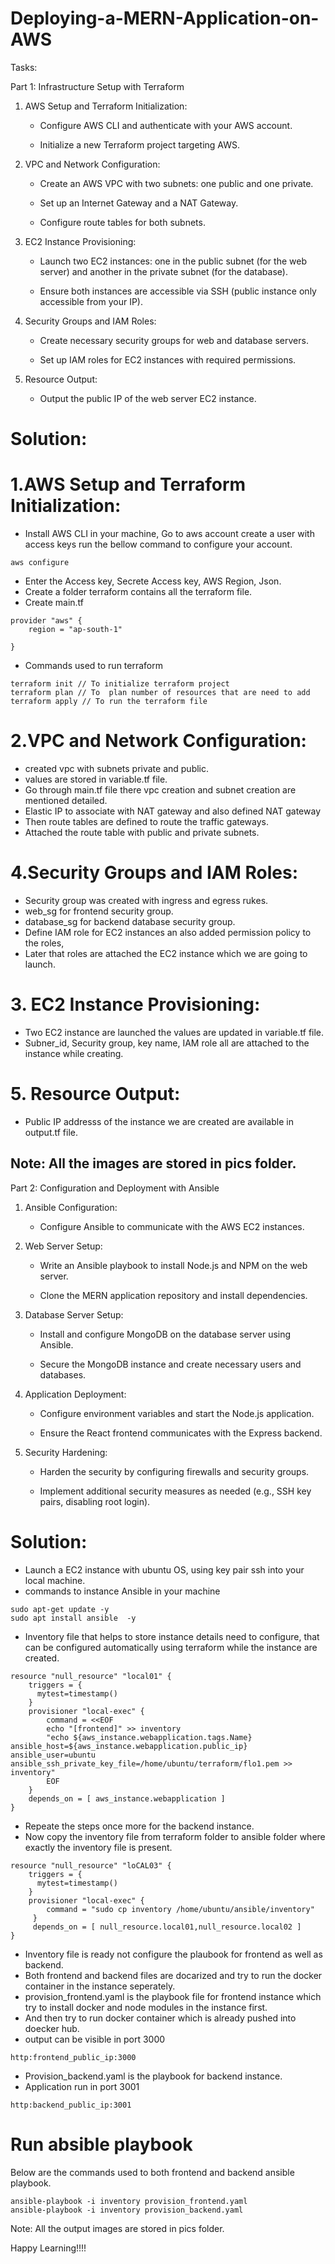 # Deploying-a-MERN-Application-on-AWS
Tasks:

Part 1: Infrastructure Setup with Terraform

1. AWS Setup and Terraform Initialization:

   - Configure AWS CLI and authenticate with your AWS account.

   - Initialize a new Terraform project targeting AWS.

2. VPC and Network Configuration:

   - Create an AWS VPC with two subnets: one public and one private.

   - Set up an Internet Gateway and a NAT Gateway.

   - Configure route tables for both subnets.

3. EC2 Instance Provisioning:

   - Launch two EC2 instances: one in the public subnet (for the web server) and another in the private subnet (for the database).

   - Ensure both instances are accessible via SSH (public instance only accessible from your IP).

4. Security Groups and IAM Roles:

   - Create necessary security groups for web and database servers.

   - Set up IAM roles for EC2 instances with required permissions.

5. Resource Output:

   - Output the public IP of the web server EC2 instance.

# Solution:
# 1.AWS Setup and Terraform Initialization:
* Install AWS CLI in your machine, Go to aws account create a user with access keys run the bellow command to configure your account.
```
aws configure
```
* Enter the Access key, Secrete Access key, AWS Region, Json.
* Create a folder terraform contains all the terraform file.
* Create main.tf 
```
provider "aws" {
    region = "ap-south-1"
  
}
```
* Commands used to run terraform
```
terraform init // To initialize terraform project
terraform plan // To  plan number of resources that are need to add 
terraform apply // To run the terraform file 
```
# 2.VPC and Network Configuration:

* created vpc with subnets private and public.
* values are stored in variable.tf file.
* Go through main.tf file there vpc creation and subnet creation are mentioned detailed.
* Elastic IP to associate with NAT gateway and also defined NAT gateway
* Then route tables are defined to route the traffic gateways.
* Attached the route table with public and private subnets.

# 4.Security Groups and IAM Roles:

* Security group was created with ingress and egress rukes.
* web_sg for frontend security group.
* database_sg for backend database security group.
* Define IAM role for EC2 instances an also added permission policy to the roles,
* Later that roles are attached the EC2 instance which we are going to launch.

# 3. EC2 Instance Provisioning:

* Two EC2 instance are launched the values are updated in variable.tf file.
* Subner_id, Security group, key name, IAM role all are attached to the instance while creating.

# 5. Resource Output:

* Public IP addresss of the instance we are created are available in output.tf file.

Note: All the images are stored in pics folder.
-----------------------------------------------
Part 2: Configuration and Deployment with Ansible


1. Ansible Configuration:

   - Configure Ansible to communicate with the AWS EC2 instances.

2. Web Server Setup:

   - Write an Ansible playbook to install Node.js and NPM on the web server.

   - Clone the MERN application repository and install dependencies.

3. Database Server Setup:

   - Install and configure MongoDB on the database server using Ansible.

   - Secure the MongoDB instance and create necessary users and databases.

4. Application Deployment:

   - Configure environment variables and start the Node.js application.

   - Ensure the React frontend communicates with the Express backend.

5. Security Hardening:

   - Harden the security by configuring firewalls and security groups.

   - Implement additional security measures as needed (e.g., SSH key pairs, disabling root login).

# Solution:

* Launch a EC2 instance with ubuntu OS, using key pair ssh into your local machine.
* commands to instance Ansible in your machine
```
sudo apt-get update -y
sudo apt install ansible  -y
``` 
* Inventory file that helps to store instance details need to configure, that can be configured automatically using terraform while the instance are created.
```
resource "null_resource" "local01" {
    triggers = {
      mytest=timestamp()
    }
    provisioner "local-exec" {
        command = <<EOF
        echo "[frontend]" >> inventory
        "echo ${aws_instance.webapplication.tags.Name} ansible_host=${aws_instance.webapplication.public_ip} ansible_user=ubuntu ansible_ssh_private_key_file=/home/ubuntu/terraform/flo1.pem >> inventory"
        EOF
    }
    depends_on = [ aws_instance.webapplication ]
}
```
* Repeate the steps once more for the backend instance.
* Now copy the inventory file from terraform folder to ansible folder where exactly the inventory file is present.
```
resource "null_resource" "loCAL03" {
    triggers = {
      mytest=timestamp()
    }
    provisioner "local-exec" {
        command = "sudo cp inventory /home/ubuntu/ansible/inventory"
     }
     depends_on = [ null_resource.local01,null_resource.local02 ]
}
```
* Inventory file is ready not configure the plaubook for frontend as well as backend.
* Both frontend and backend files are docarized and try to run the docker container in the instance seperately.
* provision_frontend.yaml is the playbook file for frontend instance which try to install docker and node modules in the instance first.
* And then try to run docker container which is already pushed into doecker hub.
* output can be visible in port 3000
```
http:frontend_public_ip:3000
```
* Provision_backend.yaml is the playbook for backend instance.
* Application run in port 3001
```
http:backend_public_ip:3001
```

# Run absible playbook

Below are the commands used to both frontend and backend ansible playbook.
```
ansible-playbook -i inventory provision_frontend.yaml
ansible-playbook -i inventory provision_backend.yaml
```
Note: All the output images are stored in pics folder.

Happy Learning!!!!
